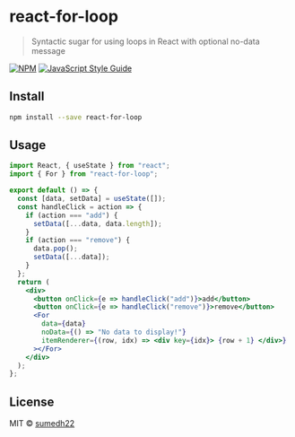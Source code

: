 # react-for-loop

> Syntactic sugar for using loops in React with optional no-data message

[![NPM](https://img.shields.io/npm/v/react-for-each.svg)](https://www.npmjs.com/package/react-for-loop) [![JavaScript Style Guide](https://img.shields.io/badge/code_style-standard-brightgreen.svg)](https://standardjs.com)

## Install

```bash
npm install --save react-for-loop
```

## Usage

```jsx
import React, { useState } from "react";
import { For } from "react-for-loop";

export default () => {
  const [data, setData] = useState([]);
  const handleClick = action => {
    if (action === "add") {
      setData([...data, data.length]);
    }
    if (action === "remove") {
      data.pop();
      setData([...data]);
    }
  };
  return (
    <div>
      <button onClick={e => handleClick("add")}>add</button>
      <button onClick={e => handleClick("remove")}>remove</button>
      <For
        data={data}
        noData={() => "No data to display!"}
        itemRenderer={(row, idx) => <div key={idx}> {row + 1} </div>}
      ></For>
    </div>
  );
};
```

## License

MIT © [sumedh22](https://github.com/sumedh22)
